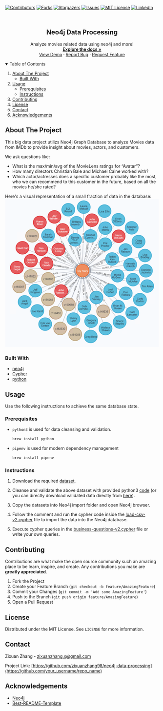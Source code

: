 <!-- 
The template of this README file is from https://github.com/othneildrew/Best-README-Template 

MIT License

Copyright (c) 2018 Othneil Drew

Permission is hereby granted, free of charge, to any person obtaining a copy
of this software and associated documentation files (the "Software"), to deal
in the Software without restriction, including without limitation the rights
to use, copy, modify, merge, publish, distribute, sublicense, and/or sell
copies of the Software, and to permit persons to whom the Software is
furnished to do so, subject to the following conditions:

The above copyright notice and this permission notice shall be included in all
copies or substantial portions of the Software.

THE SOFTWARE IS PROVIDED "AS IS", WITHOUT WARRANTY OF ANY KIND, EXPRESS OR
IMPLIED, INCLUDING BUT NOT LIMITED TO THE WARRANTIES OF MERCHANTABILITY,
FITNESS FOR A PARTICULAR PURPOSE AND NONINFRINGEMENT. IN NO EVENT SHALL THE
AUTHORS OR COPYRIGHT HOLDERS BE LIABLE FOR ANY CLAIM, DAMAGES OR OTHER
LIABILITY, WHETHER IN AN ACTION OF CONTRACT, TORT OR OTHERWISE, ARISING FROM,
OUT OF OR IN CONNECTION WITH THE SOFTWARE OR THE USE OR OTHER DEALINGS IN THE
SOFTWARE.
-->
[![Contributors][contributors-shield]][contributors-url]
[![Forks][forks-shield]][forks-url]
[![Stargazers][stars-shield]][stars-url]
[![Issues][issues-shield]][issues-url]
[![MIT License][license-shield]][license-url]
[![LinkedIn][linkedin-shield]][linkedin-url]


<!-- PROJECT LOGO -->
<br />
<p align="center">
  <!-- <a href="https://github.com/othneildrew/Best-README-Template">
    <img src="images/logo.png" alt="Logo" width="80" height="80">
  </a> -->

  <h2 align="center">Neo4j Data Processing</h3>

  <p align="center">
    Analyze movies related data using neo4j and more!
    <br />
    <a href="https://github.com/zixuanzhang98/neo4j-data-processing"><strong>Explore the docs »</strong></a>
    <br />
    <a href="https://github.com/zixuanzhang98/neo4j-data-processing">View Demo</a>
    ·
    <a href="https://github.com/zixuanzhang98/neo4j-data-processing/issues">Report Bug</a>
    ·
    <a href="https://github.com/zixuanzhang98/neo4j-data-processing/issues">Request Feature</a>
  </p>
</p>



<!-- TABLE OF CONTENTS -->
<details open="open">
  <summary>Table of Contents</summary>
  <ol>
    <li>
      <a href="#about-the-project">About The Project</a>
      <ul>
        <li><a href="#built-with">Built With</a></li>
      </ul>
    </li>
    <li>
      <a href="#usage">Usage</a>
      <ul>
        <li><a href="#prerequisites">Prerequisites</a></li>
        <li><a href="#instructions">Instructions</a></li>
      </ul>
    </li>
    <li><a href="#contributing">Contributing</a></li>
    <li><a href="#license">License</a></li>
    <li><a href="#contact">Contact</a></li>
    <li><a href="#acknowledgements">Acknowledgements</a></li>
  </ol>
</details>



<!-- ABOUT THE PROJECT -->
## About The Project
This big data project utilizs Neo4j Graph Database to analyze Movies data from IMDb to provide insight about movies, actors, and customers.

We ask questions like:
- What is the max/min/avg of the MovieLens ratings for “Avatar”?
- How many directors Christian Bale and Michael Caine worked with?
- Which actor/actresses does a specific customer probably like the most, who we can recommend to this customer in the future,  based on all the movies he/she rated?

Here's a visual representation of a small fraction of data in the database:
![Graph Database Visual](img/database.png)


### Built With
* [neo4j](https://https://neo4j.com/)
* [Cypher](https://neo4j.com/developer/cypher/)
* [python](https://www.python.org/)


<!-- USAGE EXAMPLES -->
## Usage

Use the following instructions to achieve the same database state.

### Prerequisites

* `python3` is used for data cleansing and validation. 
  ```sh
  brew install python
  ```
* `pipenv` is used for modern dependency management
  ```sh
  brew install pipenv
  ```

### Instructions

1. Download the required [dataset](https://drive.google.com/drive/folders/1eJtPlbBq3LAYYaHFybdL6Jp8gPt0wuNY?usp=sharing).

2. Cleanse and validate the above dataset with provided python3 [code](data-preprocessing/phase3_data_preprocessing.ipynb) (or you can directly download validated data directly from [here](https://drive.google.com/drive/folders/1nULKryZUJT_OnRDUNhvSgOj4oWx9V7sM?usp=sharing)).

3. Copy the datasets into Neo4j import folder and open Neo4j browser.

4. Follow the comment and run the cypher code inside the [load-csv-v2.cypher](cypher/load-csv-v2.cypher) file to import the data into the Neo4j database.

5. Execute cypher queries in the [business-questions-v2.cypher](cypher/business-questions-v2.cypher) file or write your own queries.

<!-- CONTRIBUTING -->
## Contributing

Contributions are what make the open source community such an amazing place to be learn, inspire, and create. Any contributions you make are **greatly appreciated**.

1. Fork the Project
2. Create your Feature Branch (`git checkout -b feature/AmazingFeature`)
3. Commit your Changes (`git commit -m 'Add some AmazingFeature'`)
4. Push to the Branch (`git push origin feature/AmazingFeature`)
5. Open a Pull Request



<!-- LICENSE -->
## License

Distributed under the MIT License. See `LICENSE` for more information.



<!-- CONTACT -->
## Contact

Zixuan Zhang - zixuanzhang.x@gmail.com

Project Link: [https://github.com/zixuanzhang98/neo4j-data-processing](https://github.com/your_username/repo_name)



<!-- ACKNOWLEDGEMENTS -->
## Acknowledgements
* [Neo4j](https://neo4j.com/)
* [Best-README-Template](https://github.com/othneildrew/Best-README-Template)






<!-- MARKDOWN LINKS & IMAGES -->
<!-- https://www.markdownguide.org/basic-syntax/#reference-style-links -->
[contributors-shield]: https://img.shields.io/github/contributors/zixuanzhang98/neo4j-data-processing.svg?style=for-the-badge
[contributors-url]: https://github.com/zixuanzhang98/neo4j-data-processing/graphs/contributors
[forks-shield]: https://img.shields.io/github/forks/zixuanzhang98/neo4j-data-processing.svg?style=for-the-badge
[forks-url]: https://github.com/zixuanzhang98/neo4j-data-processing/network/members
[stars-shield]: https://img.shields.io/github/stars/zixuanzhang98/neo4j-data-processing.svg?style=for-the-badge
[stars-url]: https://github.com/zixuanzhang98/neo4j-data-processing/stargazers
[issues-shield]: https://img.shields.io/github/issues/zixuanzhang98/neo4j-data-processing.svg?style=for-the-badge
[issues-url]: https://github.com/zixuanzhang98/neo4j-data-processing/issues
[license-shield]: https://img.shields.io/github/license/zixuanzhang98/neo4j-data-processing.svg?style=for-the-badge
[license-url]: https://github.com/zixuanzhang98/neo4j-data-processing/blob/master/LICENSE.txt
[linkedin-shield]: https://img.shields.io/badge/-LinkedIn-black.svg?style=for-the-badge&logo=linkedin&colorB=555
[linkedin-url]: https://linkedin.com/in/zixuanzhang98
[product-screenshot]: images/screenshot.png